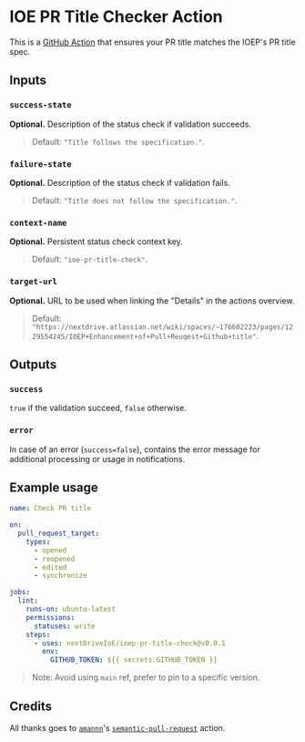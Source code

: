 # IOE PR Title Checker Action

This is a [GitHub Action](https://github.com/features/actions) that ensures your PR title matches the IOEP's PR title spec.

## Inputs

### `success-state`

**Optional.** Description of the status check if validation succeeds.
> Default: `"Title follows the specification."`.

### `failure-state`

**Optional.** Description of the status check if validation fails.
> Default: `"Title does not follow the specification."`.

### `context-name`

**Optional.** Persistent status check context key.
> Default: `"ioe-pr-title-check"`.

### `target-url`

**Optional.** URL to be used when linking the "Details" in the actions overview.
> Default: `"https://nextdrive.atlassian.net/wiki/spaces/~176602223/pages/1229554245/IOEP+Enhancement+of+Pull+Reuqest+Github+title"`.

## Outputs

### `success`

`true` if the validation succeed, `false` otherwise.

### `error`

In case of an error (`success=false`), contains the error message for additional processing or usage in notifications.

## Example usage

```yaml
name: Check PR title

on:
  pull_request_target:
    types:
      - opened
      - reopened
      - edited
      - synchronize

jobs:
  lint:
    runs-on: ubuntu-latest
    permissions:
      statuses: write
    steps:
      - uses: nextDriveIoE/ioep-pr-title-check@v0.0.1
        env:
          GITHUB_TOKEN: ${{ secrets.GITHUB_TOKEN }}
```

> Note: Avoid using `main` ref, prefer to pin to a specific version.

## Credits

All thanks goes to [`amannn`](https://github.com/amannn)'s [`semantic-pull-request`](https://github.com/amannn/action-semantic-pull-request) action.
